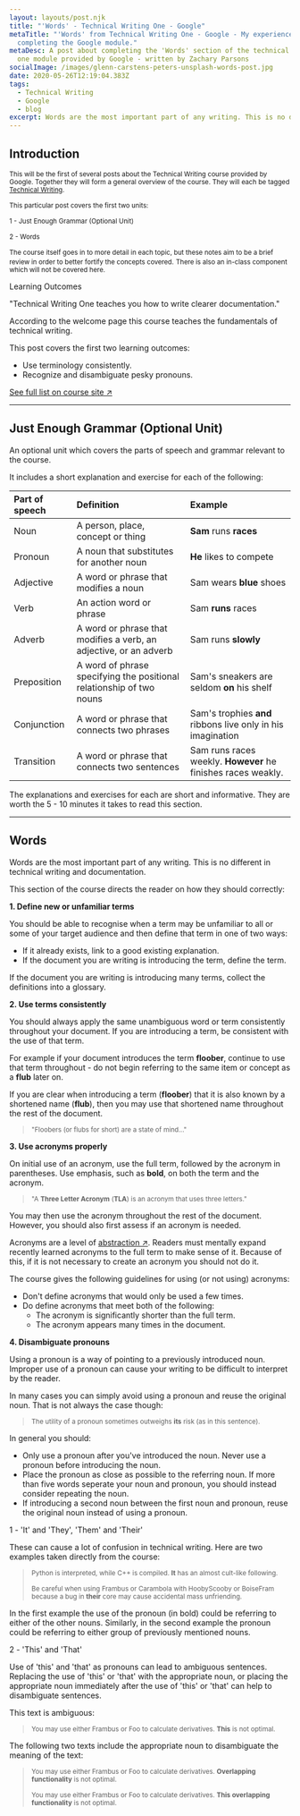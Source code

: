```yaml
---
layout: layouts/post.njk
title: "'Words' - Technical Writing One - Google"
metaTitle: "'Words' from Technical Writing One - Google - My experience
  completing the Google module."
metaDesc: A post about completing the 'Words' section of the technical writing
  one module provided by Google - written by Zachary Parsons
socialImage: /images/glenn-carstens-peters-unsplash-words-post.jpg
date: 2020-05-26T12:19:04.383Z
tags:
  - Technical Writing
  - Google
  - blog
excerpt: Words are the most important part of any writing. This is no different in technical writing and documentation.
---
```


## Introduction

<small>This will be the first of several posts about the Technical Writing course provided by Google. Together they will form a general overview of the course. They will each be tagged [Technical Writing](https://zacharyparsons.co.uk/tags/technical%20writing/).</small>

<small>This particular post covers the first two units:</small>

<small>1 - Just Enough Grammar (Optional Unit)</small>

<small>2 - Words</small>

<small>The course itself goes in to more detail in each topic, but these notes aim to be a brief review in order to better fortify the concepts covered.</small>
<small>There is also an in-class component which will not be covered here.</small>

<div class="bg-highlight color-primary-shade pad-top-base pad-bottom-base text-300 pad-left-base">

<div class="pad-left-base gap-bottom-base">
<p class="text-500">Learning Outcomes</p>
"Technical Writing One teaches you how to write clearer documentation."

>
According to the welcome page this course teaches the fundamentals of technical writing.

This post covers the first two learning outcomes:
</div>

- Use terminology consistently.
- Recognize and disambiguate pesky pronouns.

<div class="pad-left-base pad-top-base">
<a class="button weight-bold font-base" target="_blank" href="https://developers.google.com/tech-writing/one#learning_objectives">See full list on course site ↗</a>
</div>

</div>

---

## Just Enough Grammar (Optional Unit)

An optional unit which covers the parts of speech and grammar relevant to the course.

It includes a short explanation and exercise for each of the following:

| Part of speech | Definition                               | Example               |
|:---------------|:-----------------------------------------|:----------------------|
| Noun      | A person, place, concept or thing        | **Sam** runs **races**         |
| Pronoun   | A noun that substitutes for another noun | **He** likes to compete      |
| Adjective | A word or phrase that modifies a noun    | Sam wears **blue** shoes     |
| Verb      | An action word or phrase                 | Sam **runs** races           |
| Adverb    | A word or phrase that modifies a verb, an adjective, or an adverb | Sam runs **slowly** |
| Preposition| A word of phrase specifying the positional relationship of two nouns | Sam's sneakers are seldom **on** his shelf |
 Conjunction| A word or phrase that connects two phrases | Sam's trophies **and** ribbons live only in his imagination |
| Transition| A word or phrase that connects two sentences | Sam runs races weekly. **However** he finishes races weakly. |

The explanations and exercises for each are short and informative. They are worth the 5 - 10 minutes it takes to read this section.

---

## Words

Words are the most important part of any writing. This is no different in technical writing and documentation.

This section of the course directs the reader on how they should correctly:

__1. Define new or unfamiliar terms__

You should be able to recognise when a term may be unfamiliar to all or some of your target audience and then define that term in one of two ways:

- If it already exists, link to a good existing explanation.
- If the document you are writing is introducing the term, define the term.

If the document you are writing is introducing many terms, collect the definitions into a glossary.

__2. Use terms consistently__

You should always apply the same unambiguous word or term consistently throughout your document. If you are introducing a term, be consistent with the use of that term.
  
For example if your document introduces the term **floober**, continue to use that term throughout - do not begin referring to the same item or concept as a **flub** later on.

If you are clear when introducing a term (**floober**) that it is also known by a shortened name (**flub**), then you may use that shortened name throughout the rest of the document.

><small>"Floobers (or flubs for short) are a state of mind..."</small>

__3. Use acronyms properly__

On initial use of an acronym, use the full term, followed by the acronym in parentheses. Use emphasis, such as **bold**, on both the term and the acronym.

><small>"A **Three Letter Acronym** (**TLA**) is an acronym that uses three letters."</small>

You may then use the acronym throughout the rest of the document. However, you should also first assess if an acronym is needed.

Acronyms are a level of [abstraction ↗](https://www.techopedia.com/definition/3736/abstraction). Readers must mentally expand recently learned acronyms to the full term to make sense of it. Because of this, if it is not necessary to create an acronym you should not do it.

The course gives the following guidelines for using (or not using) acronyms:
- Don't define acronyms that would only be used a few times.
- Do define acronyms that meet both of the following:
  - The acronym is significantly shorter than the full term.
  - The acronym appears many times in the document.

__4. Disambiguate pronouns__

Using a pronoun is a way of pointing to a previously introduced noun. Improper use of a pronoun can cause your writing to be difficult to interpret by the reader.

In many cases you can simply avoid using a pronoun and reuse the original noun. That is not always the case though:

><small>The utility of a pronoun sometimes outweighs **its** risk (as in this sentence).</small>

In general you should:

- Only use a pronoun after you've introduced the noun. Never use a pronoun before introducing the noun.
- Place the pronoun as close as possible to the referring noun. If more than five words seperate your noun and pronoun, you should instead consider repeating the noun.
- If introducing a second noun between the first noun and pronoun, reuse the original noun instead of using a pronoun.

1 - 'It' and 'They', 'Them' and 'Their'

These can cause a lot of confusion in technical writing. Here are two examples taken directly from the course:

><small>Python is interpreted, while C++ is compiled. **It** has an almost cult-like following.</small>
>
><small>Be careful when using Frambus or Carambola with HoobyScooby or BoiseFram because a bug in **their** core may cause accidental mass unfriending.</small>

In the first example the use of the pronoun (in bold) could be referring to either of the other nouns. Similarly, in the second example the pronoun could be referring to either group of previously mentioned nouns.

2 - 'This' and 'That'

Use of 'this' and 'that' as pronouns can lead to ambiguous sentences. Replacing the use of 'this' or 'that' with the appropriate noun, or placing the appropriate noun immediately after the use of 'this' or 'that' can help to disambiguate sentences.

This text is ambiguous:

><small>You may use either Frambus or Foo to calculate derivatives. **This** is not optimal.</small>

The following two texts include the appropriate noun to disambiguate the meaning of the text:

><small>You may use either Frambus or Foo to calculate derivatives. **Overlapping functionality** is not optimal.</small>
>
><small>You may use either Frambus or Foo to calculate derivatives. **This overlapping functionality** is not optimal.</small>



